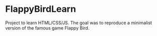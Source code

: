 # FlappyBirdLearn

Project to learn HTML/CSS/JS. The goal was to reproduce a minimalist version of the famous game Flappy Bird.

